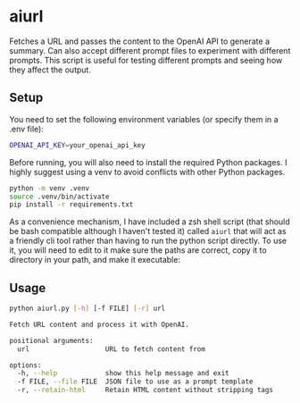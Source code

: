 # aiurl

Fetches a URL and passes the content to the OpenAI API to generate a summary. Can also accept different prompt files to experiment with different prompts. This script is useful for testing different prompts and seeing how they affect the output.

## Setup

You need to set the following environment variables (or specify them in a .env file):

```bash
OPENAI_API_KEY=your_openai_api_key
```

Before running, you will also need to install the required Python packages. I highly suggest using a venv to avoid conflicts with other Python packages.

```bash
python -m venv .venv
source .venv/bin/activate
pip install -r requirements.txt
```

As a convenience mechanism, I have included a zsh shell script (that should be bash compatible although I haven't tested it) called `aiurl` that will act as a friendly cli tool rather than having to run the python script directly. To use it, you will need to edit to it make sure the paths are correct, copy it to directory in your path, and make it executable:

## Usage

```bash
python aiurl.py [-h] [-f FILE] [-r] url

Fetch URL content and process it with OpenAI.

positional arguments:
  url                   URL to fetch content from

options:
  -h, --help            show this help message and exit
  -f FILE, --file FILE  JSON file to use as a prompt template
  -r, --retain-html     Retain HTML content without stripping tags
```
